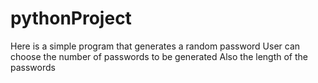 # pythonProject
Here is a simple program that generates a random password
User can choose the number of passwords to be generated 
Also the length of the passwords
